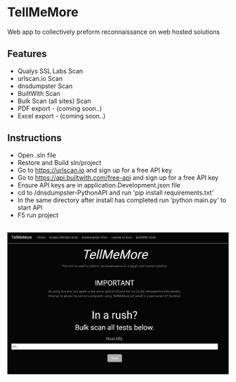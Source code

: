 # TellMeMore
Web app to collectively preform reconnaissance on web hosted solutions

## Features

- Qualys SSL Labs Scan
- urlscan.io Scan
- dnsdumpster Scan
- BuiltWith Scan
- Bulk Scan (all sites) Scan
- PDF export - (coming soon..)
- Excel export - (coming soon..)

## Instructions

- Open .sln file
- Restore and Build sln/project
- Go to https://urlscan.io and sign up for a free API key
- Go to https://api.builtwith.com/free-api and sign up for a free API key
- Ensure API keys are in application.Development.json file
- cd to /dnsdumpster-PythonAPI and run 'pip install requirements.txt'
- In the same directory after install has completed run 'python main.py' to start API
- F5 run project

<br />
<img src='site.jpg' alt='site-image-missing'>
